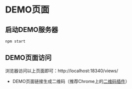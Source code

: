# DEMO页面 #

## 启动DEMO服务器 ##

	npm start

## DEMO页面访问 ##

浏览器访问以上页面即可：http://localhost:18340/views/

- DEMO页面链接生成二维码（推荐Chrome上的[二维码插件](https://chrome.google.com/webstore/detail/uc-qr-code/nhelohnehpahakjoklmodmogclacjgdj?hl=zh-CN)）

